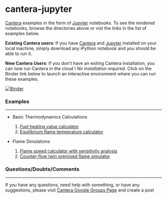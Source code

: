 # cantera-jupyter
[Cantera](http://cantera.org) examples in the form of [Jupyter](http://jupyter.org)
notebooks. To see the rendered notebooks, browse the directories above or vist the links in the list of examples below.

**Existing Cantera users**: If you have [Cantera](http://cantera.org) and [Jupyter](http://jupyter.org) installed on your local machine, simply download any iPython notebook and you should be able to run it.

**New Cantera Users**: If you don't have an exiting Cantera installation, you can now run Cantera in the cloud ! *No installation required*. Click on the Binder link below to launch an interactive environment where you can run these examples.

[![Binder](http://mybinder.org/badge.svg)](http://mybinder.org:/repo/cantera/cantera-jupyter)

### Examples
***

* Basic Thermodynamics Calculations
    1. [Fuel heating value calculator](https://github.com/Cantera/cantera-jupyter/blob/master/thermo/heating_value.ipynb)
    2. [Equilibrium flame temperature calculator](https://github.com/Cantera/cantera-jupyter/blob/master/thermo/flame_temperature.ipynb)

* Flame Simulations

    1. [Flame speed calculator with sensitivity analysis](https://github.com/Cantera/cantera-jupyter/blob/master/flames/flame_speed_with_sensitivity_analysis.ipynb)
    2. [Counter-flow twin premixed flame simulator](https://github.com/Cantera/cantera-jupyter/blob/master/flames/twin_premixed_flame_axisymmetric.ipynb)
    
### Questions/Doubts/Comments
***

If you have any questions, need help with something, or have any suggestions, please visit [Cantera Google Groups Page](https://groups.google.com/forum/#!forum/cantera-users) and create a post
